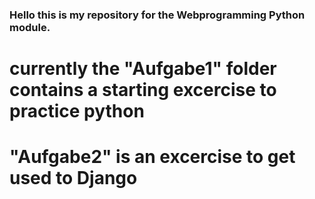 ### Hello this is my repository for the Webprogramming Python module.

# currently the "Aufgabe1" folder contains a starting excercise to practice python

# "Aufgabe2" is an excercise to get used to Django